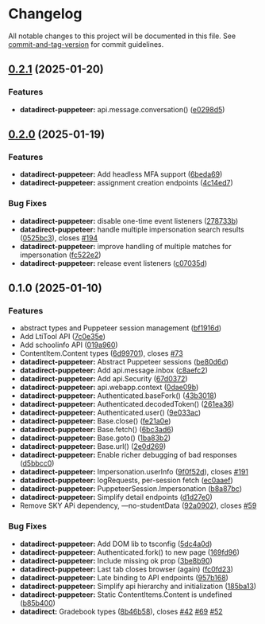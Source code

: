 # Changelog

All notable changes to this project will be documented in this file. See [commit-and-tag-version](https://github.com/absolute-version/commit-and-tag-version) for commit guidelines.

## [0.2.1](https://github.com/battis/myschoolapp-reporting/compare/datadirect-puppeteer/0.2.0...datadirect-puppeteer/0.2.1) (2025-01-20)


### Features

* **datadirect-puppeteer:** api.message.conversation() ([e0298d5](https://github.com/battis/myschoolapp-reporting/commit/e0298d565416645207a57c0d0132ae4200a43d6c))

## [0.2.0](https://github.com/battis/myschoolapp-reporting/compare/datadirect-puppeteer/0.1.0...datadirect-puppeteer/0.2.0) (2025-01-19)

### Features

- **datadirect-puppeteer:** Add headless MFA support ([6beda69](https://github.com/battis/myschoolapp-reporting/commit/6beda699ce7763c643a7713f6f00c1f561523bf0))
- **datadirect-puppeteer:** assignment creation endpoints ([4c14ed7](https://github.com/battis/myschoolapp-reporting/commit/4c14ed70b081293bd5760f9a23fe44af64f200b9))

### Bug Fixes

- **datadirect-puppeteer:** disable one-time event listeners ([278733b](https://github.com/battis/myschoolapp-reporting/commit/278733b33a13a708aff4c6f6cee8c2cef7aa8783))
- **datadirect-puppeteer:** handle multiple impersonation search results ([0525bc3](https://github.com/battis/myschoolapp-reporting/commit/0525bc342db499b9f26536e894742b58727aa710)), closes [#194](https://github.com/battis/myschoolapp-reporting/issues/194)
- **datadirect-puppeteer:** improve handling of multiple matches for impersonation ([fc522e2](https://github.com/battis/myschoolapp-reporting/commit/fc522e2c24e5036d7edb0eb254a54e849556b68b))
- **datadirect-puppeteer:** release event listeners ([c07035d](https://github.com/battis/myschoolapp-reporting/commit/c07035ddf533df8c87a503c266f3ab89685ba7a9))

## 0.1.0 (2025-01-10)

### Features

- abstract types and Puppeteer session management ([bf1916d](https://github.com/battis/myschoolapp-reporting/commit/bf1916d2b6f8460d430e3caf0341f2810240ae23))
- Add LtiTool API ([7c0e35e](https://github.com/battis/myschoolapp-reporting/commit/7c0e35e1254805098117a531ebc035fad243304d))
- Add schoolinfo API ([019a960](https://github.com/battis/myschoolapp-reporting/commit/019a960848300f66afbf69fb2a6e18c31b65cfb4))
- ContentItem.Content types ([6d99701](https://github.com/battis/myschoolapp-reporting/commit/6d99701dbe30cb93d0a481c3da3f19e1b7b7383f)), closes [#73](https://github.com/battis/myschoolapp-reporting/issues/73)
- **datadirect-puppeteer:** Abstract Puppeteer sessions ([be80d6d](https://github.com/battis/myschoolapp-reporting/commit/be80d6dd0319b14b285887e8f6091e835d25410b))
- **datadirect-puppeteer:** Add api.message.inbox ([c8aefc2](https://github.com/battis/myschoolapp-reporting/commit/c8aefc2a7c3d9525fd8936c1c90aea32e26293f3))
- **datadirect-puppeteer:** Add api.Security ([67d0372](https://github.com/battis/myschoolapp-reporting/commit/67d037291536a622f74cf733e53f61eda7262a67))
- **datadirect-puppeteer:** api.webapp.context ([0dae09b](https://github.com/battis/myschoolapp-reporting/commit/0dae09bf98a3a5ba9250acc4d3ee099af94c0a1a))
- **datadirect-puppeteer:** Authenticated.baseFork() ([43b3018](https://github.com/battis/myschoolapp-reporting/commit/43b3018f9cbdf7691f01b01483257cb0163211c1))
- **datadirect-puppeteer:** Authenticated.decodedToken() ([261ea36](https://github.com/battis/myschoolapp-reporting/commit/261ea36ee27fedf0b24d86101f8a5e7fda15d5cd))
- **datadirect-puppeteer:** Authenticated.user() ([9e033ac](https://github.com/battis/myschoolapp-reporting/commit/9e033acff75d873c005a554ef4d87fa8795815a8))
- **datadirect-puppeteer:** Base.close() ([fe21a0e](https://github.com/battis/myschoolapp-reporting/commit/fe21a0e1d566c5289ceb25226dcc9ea0602564c3))
- **datadirect-puppeteer:** Base.fetch() ([6bc3ad6](https://github.com/battis/myschoolapp-reporting/commit/6bc3ad6addd033224c246f00ce5f040f025b6736))
- **datadirect-puppeteer:** Base.goto() ([1ba83b2](https://github.com/battis/myschoolapp-reporting/commit/1ba83b2b8da20d65245f123953e40dfd274f76e3))
- **datadirect-puppeteer:** Base.url() ([2e0d269](https://github.com/battis/myschoolapp-reporting/commit/2e0d269aa08846968694b6297abdaa3b4cd5a764))
- **datadirect-puppeteer:** Enable richer debugging of bad responses ([d5bbcc0](https://github.com/battis/myschoolapp-reporting/commit/d5bbcc04687123bd0d302eae798d0dae05504e01))
- **datadirect-puppeteer:** Impersonation.userInfo ([9f0f52d](https://github.com/battis/myschoolapp-reporting/commit/9f0f52d9c5b4f76644ccc3174be9e960f4458543)), closes [#191](https://github.com/battis/myschoolapp-reporting/issues/191)
- **datadirect-puppeteer:** logRequests, per-session fetch ([ec0aaef](https://github.com/battis/myschoolapp-reporting/commit/ec0aaefd65823bcd9652f2c69ae0f38687a54e51))
- **datadirect-puppeteer:** PuppeteerSession.Impersonation ([b8a87bc](https://github.com/battis/myschoolapp-reporting/commit/b8a87bc0be6afbad815f0050bf177c5c25765ebe))
- **datadirect-puppeteer:** Simplify detail endpoints ([d1d27e0](https://github.com/battis/myschoolapp-reporting/commit/d1d27e022324beb14308792b736a047757196c81))
- Remove SKY APi dependency, —no-studentData ([92a0902](https://github.com/battis/myschoolapp-reporting/commit/92a0902fd038bfcef5563b6b238c69728ba32b45)), closes [#59](https://github.com/battis/myschoolapp-reporting/issues/59)

### Bug Fixes

- **datadirect-puppeteer:** Add DOM lib to tsconfig ([5dc4a0d](https://github.com/battis/myschoolapp-reporting/commit/5dc4a0dccc185c641c3e39e3b13115bf156d1904))
- **datadirect-puppeteer:** Authenticated.fork() to new page ([169fd96](https://github.com/battis/myschoolapp-reporting/commit/169fd96bddb8a8ff7799f15fdb9835ca8191119c))
- **datadirect-puppeteer:** Include missing ok prop ([3be8b90](https://github.com/battis/myschoolapp-reporting/commit/3be8b903dfdfdd9978ee708c7af07dfcd93708c8))
- **datadirect-puppeteer:** Last tab closes browser (again) ([fc0fd23](https://github.com/battis/myschoolapp-reporting/commit/fc0fd23d4fbfaa483a75116356e1097dbeb1cc68))
- **datadirect-puppeteer:** Late binding to API endpoints ([957b168](https://github.com/battis/myschoolapp-reporting/commit/957b168b25ec8f34b64b1ef5a09b97f5d9e2c464))
- **datadirect-puppeteer:** Simplify api hierarchy and initialization ([185ba13](https://github.com/battis/myschoolapp-reporting/commit/185ba13e43d2cec84a373050401308f9463c703c))
- **datadirect-puppeteer:** Static ContentItems.Content is undefined ([b85b400](https://github.com/battis/myschoolapp-reporting/commit/b85b40005bb0f3ba2586f104a8bfc54714784bd1))
- **datadirect:** Gradebook types ([8b46b58](https://github.com/battis/myschoolapp-reporting/commit/8b46b58a34d8d8de853aeb4d886f5d581ddc6c1e)), closes [#42](https://github.com/battis/myschoolapp-reporting/issues/42) [#69](https://github.com/battis/myschoolapp-reporting/issues/69) [#52](https://github.com/battis/myschoolapp-reporting/issues/52)
